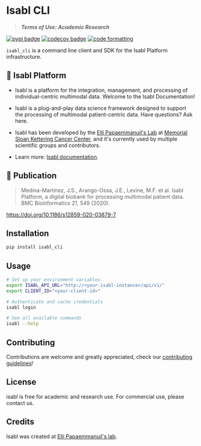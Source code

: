 # Isabl CLI

> **_Terms of Use: Academic Research_**

[![pypi badge][pypi_badge]][pypi_base]
[![codecov badge][codecov_badge]][codecov_base]
[![code formatting][black_badge]][black_base]

`isabl_cli` is a command line client and SDK for the Isabl Platform infrastructure.

## 🧬 Isabl Platform

- Isabl is a platform for the integration, management, and processing of individual-centric multimodal data. Welcome to the Isabl Documentation!

- Isabl is a plug-and-play data science framework designed to support the processing of multimodal patient-centric data. Have questions? Ask here.

- Isabl has been developed by the [Elli Papaemmanuil's Lab](https://papaemmelab.org) at [Memorial Sloan Kettering Cancer Center](https://www.mskcc.org/research/ski), and it's currently used by multiple scientific groups and contributors.

- Learn more: [Isabl documentation][documentation].

## 📓 Publication

>Medina-Martínez, J.S., Arango-Ossa, J.E., Levine, M.F. et al. Isabl Platform, a digital biobank for processing multimodal patient data. BMC Bioinformatics 21, 549 (2020).

<https://doi.org/10.1186/s12859-020-03879-7>

## Installation

```bash
pip install isabl_cli
```

## Usage

```bash
# Set up your environment variables
export ISABL_API_URL="http://<your-isabl-instance>/api/v1/"
export CLIENT_ID="<your-client-id>"

# Authenticate and cache credentials
isabl login

# See all available commands
isabl --help
```

## Contributing

Contributions are welcome and greatly appreciated, check our [contributing guidelines]!

## License

isabl is free for academic and research use. For commercial use, please contact us.

## Credits

Isabl was created at [Elli Papaemmanuil's lab].

[documentation]: https://docs.isabl.io
[contributing guidelines]: https://docs.isabl.io/contributing-guide
[elli papaemmanuil's lab]: https://www.mskcc.org/research-areas/labs/elli-papaemmanuil
[black_badge]: https://img.shields.io/badge/code%20style-black-000000.svg
[black_base]: https://github.com/ambv/black
[codecov_badge]: https://codecov.io/github/papaemmelab/isabl_cli/graph/badge.svg?token=ODJ8DU73PH
[codecov_base]: https://codecov.io/github/papaemmelab/isabl_cli
[pypi_badge]: https://img.shields.io/pypi/v/isabl_cli.svg
[pypi_base]: https://pypi.python.org/pypi/isabl_cli
